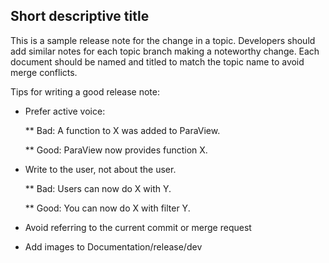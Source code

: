 ## Short descriptive title

This is a sample release note for the change in a topic.
Developers should add similar notes for each topic branch
making a noteworthy change.  Each document should be named
and titled to match the topic name to avoid merge conflicts.

Tips for writing a good release note:

* Prefer active voice:

  ** Bad: A function to X was added to ParaView.

  ** Good: ParaView now provides function X.

* Write to the user, not about the user.

  ** Bad: Users can now do X with Y.

  ** Good: You can now do X with filter Y.

* Avoid referring to the current commit or merge request

* Add images to Documentation/release/dev
